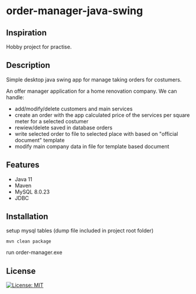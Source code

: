# order-manager-java-swing

## Inspiration

Hobby project for practise.

## Description

Simple desktop java swing app for manage taking orders for costumers.

An offer manager application for a home renovation company. 
We can handle:
- add/modify/delete customers and main services
- create an order with the app calculated price of the services per square meter for a selected costumer  
- rewiew/delete saved in database orders
- write selected order to file to selected place with based on "official document" template
- modify main company data in file for template based document

## Features

- Java 11
- Maven
- MySQL 8.0.23
- JDBC

## Installation

setup mysql tables (dump file included in project root folder)
```
mvn clean package
```
run order-manager.exe

## License 

[![License: MIT](https://img.shields.io/badge/License-MIT-yellow.svg)](https://opensource.org/licenses/MIT)
